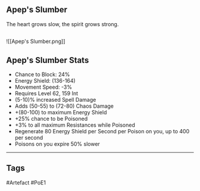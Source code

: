 ## Apep's Slumber
The heart grows slow,
the spirit grows strong.
##
![[Apep's Slumber.png]]
## Apep's Slumber Stats
- Chance to Block: 24%
- Energy Shield: (136-164)
- Movement Speed: -3%
- Requires Level 62, 159 Int
- (5-10)% increased Spell Damage
- Adds (50-55) to (72-80) Chaos Damage
- +(80-100) to maximum Energy Shield
- +25% chance to be Poisoned
- +3% to all maximum Resistances while Poisoned
- Regenerate 80 Energy Shield per Second per Poison on you, up to 400 per second
- Poisons on you expire 50% slower


---
## Tags
#Artefact
#PoE1